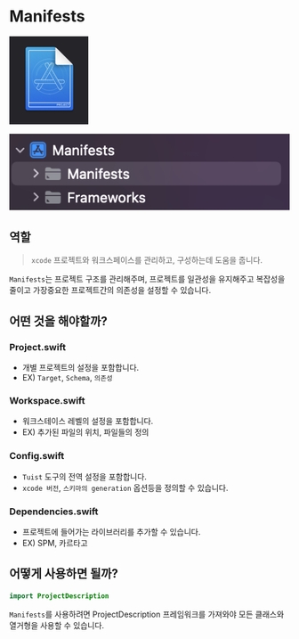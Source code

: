# Manifests

![스크린샷 2023-11-28 오후 3.45.32.png](Manifests%20b0b694d1e8a24f948b36dd23f4303e21/%25E1%2584%2589%25E1%2585%25B3%25E1%2584%258F%25E1%2585%25B3%25E1%2584%2585%25E1%2585%25B5%25E1%2586%25AB%25E1%2584%2589%25E1%2585%25A3%25E1%2586%25BA_2023-11-28_%25E1%2584%258B%25E1%2585%25A9%25E1%2584%2592%25E1%2585%25AE_3.45.32.png)

![스크린샷 2023-11-28 오후 3.58.05.png](Manifests%20b0b694d1e8a24f948b36dd23f4303e21/%25E1%2584%2589%25E1%2585%25B3%25E1%2584%258F%25E1%2585%25B3%25E1%2584%2585%25E1%2585%25B5%25E1%2586%25AB%25E1%2584%2589%25E1%2585%25A3%25E1%2586%25BA_2023-11-28_%25E1%2584%258B%25E1%2585%25A9%25E1%2584%2592%25E1%2585%25AE_3.58.05.png)

## 역할

> `xcode` 프로젝트와 워크스페이스를 관리하고, 구성하는데 도움을 줍니다.
> 

`Manifests`는 프로젝트 구조를 관리해주며, 프로젝트를 일관성을 유지해주고 복잡성을 줄이고 가장중요한 프로젝트간의 의존성을 설정할 수 있습니다.

## 어떤 것을 해야할까?

### Project.swift

- 개별 프로젝트의 설정을 포함합니다.
- EX) `Target`, `Schema`, `의존성`

### Workspace.swift

- 워크스테이스 레벨의 설정을 포함합니다.
- EX) 추가된 파일의 위치, 파일들의 정의

### Config.swift

- `Tuist` 도구의 전역 설정을 포함합니다.
- `xcode 버전`, `스키마의 generation` 옵션등을 정의할 수 있습니다.

### Dependencies.swift

- 프로젝트에 들어가는 라이브러리를 추가할 수 있습니다.
- EX) SPM, 카르타고

## 어떻게 사용하면 될까?

```swift
import ProjectDescription
```

`Manifests`를 사용하려면 ProjectDescription 프레임워크를 가져와야 모든 클래스와 열거형을 사용할 수 있습니다.
